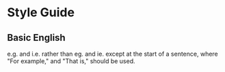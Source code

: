 # Style Guide

## Basic English
e.g. and i.e. rather than eg. and ie. except at the start of a sentence, where "For example," and "That is," should be used.
